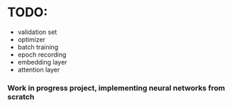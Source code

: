 # TODO:
- validation set
- optimizer
- batch training
- epoch recording
- embedding layer
- attention layer

### Work in progress project, implementing neural networks from scratch